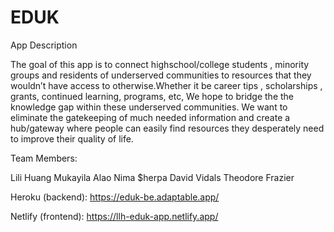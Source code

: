 # EDUK

App Description

The goal of this app is to connect highschool/college students , minority groups and residents of underserved communities to resources that they wouldn’t have access to otherwise.Whether it be career tips , scholarships , grants, continued learning, programs, etc, We hope to bridge the the knowledge gap within these underserved communities. We want to eliminate the gatekeeping of much needed information and create a hub/gateway where people can easily find resources they desperately need to improve their quality of life.

Team Members:

Lili Huang
Mukayila Alao
Nima $herpa
David Vidals
Theodore Frazier

Heroku (backend):
https://eduk-be.adaptable.app/

Netlify (frontend):
https://llh-eduk-app.netlify.app/


